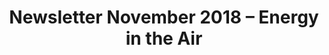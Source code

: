 ---
layout: post
title: Newsletter November 2018 – Energy in the Air
category: news
social: newsletter
link:  https://us14.campaign-archive.com/?e=[UNIQID]&u=9f43d32d2e59f93b328809787&id=1f25d54456
headline: We've been feeling the energy in the air, and wanted to share some of it with you
---